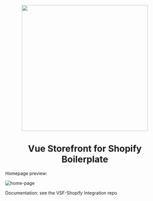 <p align="center">
  <a href="https://https://vuestorefront.io/">
  <picture>
    <img src="https://user-images.githubusercontent.com/1626923/137092657-fb398d20-b592-4661-a1f9-4135db0b61d5.png" width="400px" height="auto"/>
  </picture>
  </a>
  <h1 align="center">Vue Storefront for Shopify Boilerplate</h1>
</p>

Homepage preview:

![home-page](apps/web/docs/homepage-preview.png)

Documentation: see the VSF-Shopify Integration repo
